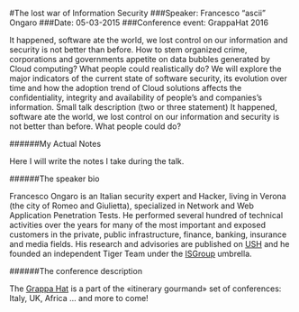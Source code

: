 #The lost war of Information Security
###Speaker: Francesco “ascii” Ongaro
###Date: 05-03-2015
###Conference event: GrappaHat 2016

It happened, software ate the world, we lost control on our information and security is not better than before.
How to stem organized crime, corporations and governments appetite on data bubbles generated by Cloud computing? What people could realistically do?
We will explore the major indicators of the current state of software security, its evolution over time and how the adoption trend of Cloud solutions affects the confidentiality, integrity and availability of people’s and companies’s information.
Small talk description (two or three statement) It happened, software ate the world, we lost control on our information and security is not better than before. What people could do?

######My Actual Notes

Here I will write the notes I take during the talk.

######The speaker bio

Francesco Ongaro is an Italian security expert and Hacker, living in Verona (the city of Romeo and Giulietta), specialized in Network and Web Application Penetration Tests.
He performed several hundred of technical activities over the years for many of the most important and exposed customers in the private, public infrastructure, finance, banking, insurance and media fields.
His research and advisories are published on [USH](www.ush.it) and he founded an independent Tiger Team under the [ISGroup](www.isgroup.it) umbrella.

######The conference description

The [Grappa Hat](https://grappahat.net) is a part of the «itinerary gourmand» set of conferences:
Italy, UK, Africa … and more to come!
